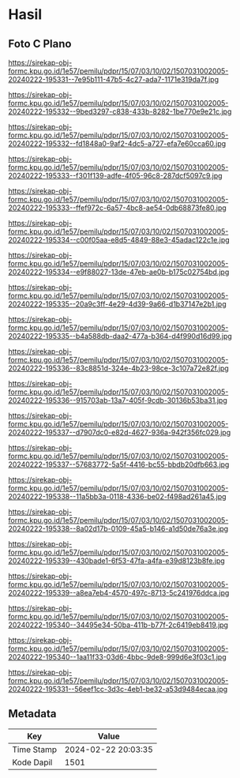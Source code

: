 # Hasil

## Foto C Plano

https://sirekap-obj-formc.kpu.go.id/1e57/pemilu/pdpr/15/07/03/10/02/1507031002005-20240222-195331--7e95b111-47b5-4c27-ada7-1171e319da7f.jpg

https://sirekap-obj-formc.kpu.go.id/1e57/pemilu/pdpr/15/07/03/10/02/1507031002005-20240222-195332--9bed3297-c838-433b-8282-1be770e9e21c.jpg

https://sirekap-obj-formc.kpu.go.id/1e57/pemilu/pdpr/15/07/03/10/02/1507031002005-20240222-195332--fd1848a0-9af2-4dc5-a727-efa7e60cca60.jpg

https://sirekap-obj-formc.kpu.go.id/1e57/pemilu/pdpr/15/07/03/10/02/1507031002005-20240222-195333--f301f139-adfe-4f05-96c8-287dcf5097c9.jpg

https://sirekap-obj-formc.kpu.go.id/1e57/pemilu/pdpr/15/07/03/10/02/1507031002005-20240222-195333--ffef972c-6a57-4bc8-ae54-0db68873fe80.jpg

https://sirekap-obj-formc.kpu.go.id/1e57/pemilu/pdpr/15/07/03/10/02/1507031002005-20240222-195334--c00f05aa-e8d5-4849-88e3-45adac122c1e.jpg

https://sirekap-obj-formc.kpu.go.id/1e57/pemilu/pdpr/15/07/03/10/02/1507031002005-20240222-195334--e9f88027-13de-47eb-ae0b-b175c02754bd.jpg

https://sirekap-obj-formc.kpu.go.id/1e57/pemilu/pdpr/15/07/03/10/02/1507031002005-20240222-195335--20a9c3ff-4e29-4d39-9a66-d1b37147e2b1.jpg

https://sirekap-obj-formc.kpu.go.id/1e57/pemilu/pdpr/15/07/03/10/02/1507031002005-20240222-195335--b4a588db-daa2-477a-b364-d4f990d16d99.jpg

https://sirekap-obj-formc.kpu.go.id/1e57/pemilu/pdpr/15/07/03/10/02/1507031002005-20240222-195336--83c8851d-324e-4b23-98ce-3c107a72e82f.jpg

https://sirekap-obj-formc.kpu.go.id/1e57/pemilu/pdpr/15/07/03/10/02/1507031002005-20240222-195336--915703ab-13a7-405f-9cdb-30136b53ba31.jpg

https://sirekap-obj-formc.kpu.go.id/1e57/pemilu/pdpr/15/07/03/10/02/1507031002005-20240222-195337--d7907dc0-e82d-4627-936a-942f356fc029.jpg

https://sirekap-obj-formc.kpu.go.id/1e57/pemilu/pdpr/15/07/03/10/02/1507031002005-20240222-195337--57683772-5a5f-4416-bc55-bbdb20dfb663.jpg

https://sirekap-obj-formc.kpu.go.id/1e57/pemilu/pdpr/15/07/03/10/02/1507031002005-20240222-195338--11a5bb3a-0118-4336-be02-f498ad261a45.jpg

https://sirekap-obj-formc.kpu.go.id/1e57/pemilu/pdpr/15/07/03/10/02/1507031002005-20240222-195338--8a02d17b-0109-45a5-b146-a1d50de76a3e.jpg

https://sirekap-obj-formc.kpu.go.id/1e57/pemilu/pdpr/15/07/03/10/02/1507031002005-20240222-195339--430bade1-6f53-47fa-a4fa-e39d8123b8fe.jpg

https://sirekap-obj-formc.kpu.go.id/1e57/pemilu/pdpr/15/07/03/10/02/1507031002005-20240222-195339--a8ea7eb4-4570-497c-8713-5c241976ddca.jpg

https://sirekap-obj-formc.kpu.go.id/1e57/pemilu/pdpr/15/07/03/10/02/1507031002005-20240222-195340--34495e34-50ba-411b-b77f-2c6419eb8419.jpg

https://sirekap-obj-formc.kpu.go.id/1e57/pemilu/pdpr/15/07/03/10/02/1507031002005-20240222-195340--1aa11f33-03d6-4bbc-9de8-999d6e3f03c1.jpg

https://sirekap-obj-formc.kpu.go.id/1e57/pemilu/pdpr/15/07/03/10/02/1507031002005-20240222-195331--56eef1cc-3d3c-4eb1-be32-a53d9484ecaa.jpg


## Metadata

| Key        | Value               |
| ---------- | ------------------- |
| Time Stamp | 2024-02-22 20:03:35 |
| Kode Dapil | 1501                |



